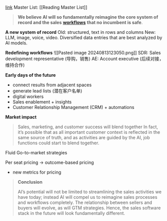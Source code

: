 [link](https://a16z.com/ai-transforms-sales/?utm_medium=email&utm_source=newsletter&mkt_tok=MzgyLUpaQi03OTgAAAGU631AKkJRrYuxhY8lFAlNTBS0cTD5r912Vn9gfP4qaey9NDhyE3qcw8KGMoMG3pU3qhlzvjk4XeJ05QAiDU1mLMwdjNzMYk-t4RV6SG2SLYLyfg)
Master List: [[Reading Master List]]

> **We believe AI will so fundamentally reimagine the core system of record and the sales** [**workflows**](https://a16z.com/owning-the-workflow-in-b2b-ai-apps/) **that no incumbent is safe**.

**A new system of record**
Old: structured, text in rows and columns
New: LLM, image, voice, video. Diversified data entries that are best analyzed by AI models.

**Redefining workflows**
![[Pasted image 20240813123050.png]]
SDR: Sales development representative (导购，销售)
AE: Account executive (后续对接，维持合作)

**Early days of the future**
- connect results from adjacent spaces
- generate lead lists (潜在客户名单)
- digital workers
- Sales enablement + insights
- Customer Relationship Management (CRM) + automations

**Market impact**
> Sales, marketing, and customer success will blend together
> In fact, it’s possible that as all important customer context is reflected in the same source of truth, and as activities are guided by the AI, job functions could start to blend together.

Fluid Go-to-market strategies

Per seat pricing → outcome-based pricing
- new metrics for pricing

> **Conclusion**
> 
> AI’s potential will not be limited to streamlining the sales activities we have today; instead AI will compel us to reimagine sales processes and workflows completely. The relationship between sellers and buyers will evolve, as will GTM strategies. Hence, the sales software stack in the future will look fundamentally different.


